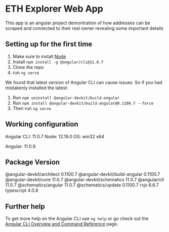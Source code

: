 # ETH Explorer Web App

This app is an angular project demontration of how addresses can be scraped and connected to their real owner revealing some important details

## Setting up for the first time
1) Make sure to install [Node](https://nodejs.org/en/download/)
2) Install `npm install -g @angular/cli@11.0.7`
3) Clone the repo
4) run `ng serve`

We found that latest version of Angular CLI can cause issues. So if you had mistakenly installed the latest:
1) Run `npm uninstall @angular-devkit/build-angular`
2) Run `npm install @angular-devkit/build-angular@0.1100.7 --force`
3) Then run `ng serve`


## Working configuration
Angular CLI: 11.0.7
Node: 12.19.0
OS: win32 x64

Angular: 11.0.9

Package                         Version
---------------------------------------------------------
@angular-devkit/architect       0.1100.7
@angular-devkit/build-angular   0.1100.7
@angular-devkit/core            11.0.7
@angular-devkit/schematics      11.0.7
@angular/cli                    11.0.7
@schematics/angular             11.0.7
@schematics/update              0.1100.7
rxjs                            6.6.7
typescript                      4.0.8

## Further help

To get more help on the Angular CLI use `ng help` or go check out the [Angular CLI Overview and Command Reference](https://angular.io/cli) page.
